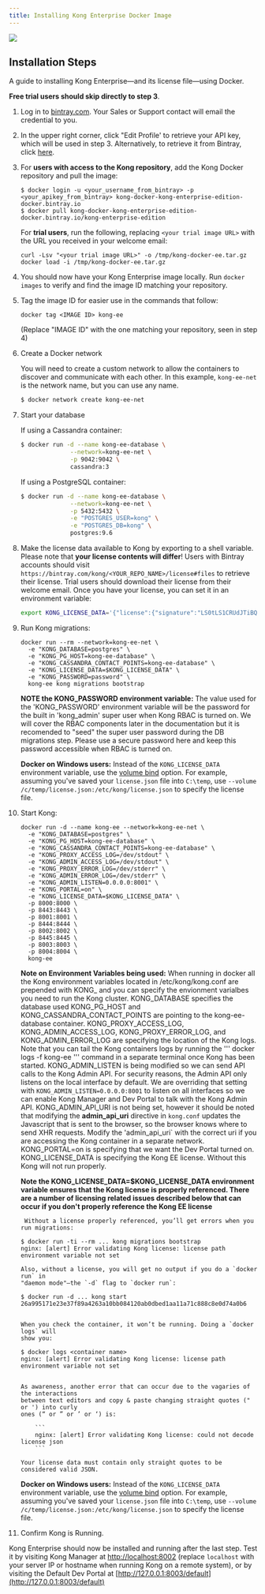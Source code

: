 ```yaml
---
title: Installing Kong Enterprise Docker Image
---
```


<img src="/assets/images/distributions/docker.svg"/>

## Installation Steps

A guide to installing Kong Enterprise—and its license file—using
Docker. 

**Free trial users should skip directly to step 3**.

1. Log in to <a href="https://bintray.com" target="_blank">bintray.com</a>. Your Sales or Support
contact will email the credential to you.

2. In the upper right corner, click "Edit Profile' to retrieve your API
key, which will be used in step 3. Alternatively, to retrieve it from
Bintray, click <a href="https://bintray.com/profile/edit" target="_blank">here</a>.

3. For **users with access to the Kong repository**, add the Kong Docker repository and
pull the image:

    ```
    $ docker login -u <your_username_from_bintray> -p <your_apikey_from_bintray> kong-docker-kong-enterprise-edition-docker.bintray.io
    $ docker pull kong-docker-kong-enterprise-edition-docker.bintray.io/kong-enterprise-edition
    ```

   For **trial users**, run the following, replacing `<your trial image URL>`
with the URL you received in your welcome email:

    ```
    curl -Lsv "<your trial image URL>" -o /tmp/kong-docker-ee.tar.gz
    docker load -i /tmp/kong-docker-ee.tar.gz
    ```

4. You should now have your Kong Enterprise image locally. Run
`docker images` to verify and find the image ID matching your repository. 

5. Tag the image ID for easier use in the commands that follow:

    ```
    docker tag <IMAGE ID> kong-ee
    ```

    (Replace "IMAGE ID" with the one matching your repository, seen in step 4)

6. Create a Docker network

    You will need to create a custom network to allow the containers to discover
    and communicate with each other. In this example, `kong-ee-net` is the network name,
    but you can use any name.

    ```bash
    $ docker network create kong-ee-net
    ```


7. Start your database

    If using a Cassandra container:

    ```bash
    $ docker run -d --name kong-ee-database \
                  --network=kong-ee-net \
                  -p 9042:9042 \
                  cassandra:3
    ```

    If using a PostgreSQL container:

    ```bash
    $ docker run -d --name kong-ee-database \
                  --network=kong-ee-net \
                  -p 5432:5432 \
                  -e "POSTGRES_USER=kong" \
                  -e "POSTGRES_DB=kong" \
                  postgres:9.6
    ```

8. Make the license data available to Kong by exporting to a shell variable.
Please note that **your license contents will differ**! Users with Bintray
accounts should visit `https://bintray.com/kong/<YOUR_REPO_NAME>/license#files`
to retrieve their license. Trial users should download their license from their
welcome email. Once you have your license, you can set it in an environment variable:

    ```sh
    export KONG_LICENSE_DATA='{"license":{"signature":"LS0tLS1CRUdJTiBQR1AgTUVTU0FHRS0tLS0tClZlcnNpb246IEdudVBHIHYyCgpvd0did012TXdDSFdzMTVuUWw3dHhLK01wOTJTR0tLWVc3UU16WTBTVTVNc2toSVREWk1OTFEzVExJek1MY3dTCjA0ek1UVk1OREEwc2pRM04wOHpNalZKVHpOTE1EWk9TVTFLTXpRMVRVNHpTRXMzTjA0d056VXdUTytKWUdNUTQKR05oWW1VQ21NWEJ4Q3NDc3lMQmorTVBmOFhyWmZkNkNqVnJidmkyLzZ6THhzcitBclZtcFZWdnN1K1NiKzFhbgozcjNCeUxCZzdZOVdFL2FYQXJ0NG5lcmVpa2tZS1ozMlNlbGQvMm5iYkRzcmdlWFQzek1BQUE9PQo9b1VnSgotLS0tLUVORCBQR1AgTUVTU0FHRS0tLS0tCg=","payload":{"customer":"Test Company Inc","license_creation_date":"2017-11-08","product_subscription":"Kong Enterprise","admin_seats":"5","support_plan":"None","license_expiration_date":"2017-11-10","license_key":"00141000017ODj3AAG_a1V41000004wT0OEAU"},"version":1}}'
    ```

9. Run Kong migrations:

    ```
    docker run --rm --network=kong-ee-net \
      -e "KONG_DATABASE=postgres" \
      -e "KONG_PG_HOST=kong-ee-database" \
      -e "KONG_CASSANDRA_CONTACT_POINTS=kong-ee-database" \
      -e "KONG_LICENSE_DATA=$KONG_LICENSE_DATA" \
      -e "KONG_PASSWORD=password" \
      kong-ee kong migrations bootstrap
    ```
    **NOTE the KONG_PASSWORD environment variable:** The value used for the 'KONG_PASSWORD' environment variable will be the  password for the built in 'kong_admin' super user when Kong RBAC is turned on. We will cover the RBAC components later in the documentation but it is recomended to "seed" the super user password during the DB migrations step. Please use a secure password here and keep this password accessible when RBAC is turned on.  
    
    **Docker on Windows users:** Instead of the `KONG_LICENSE_DATA` environment 
    variable, use the [volume bind](https://docs.docker.com/engine/reference/commandline/run/#options) option. 
    For example, assuming you've saved your `license.json` file into `C:\temp`, 
    use `--volume /c/temp/license.json:/etc/kong/license.json` to specify the 
    license file.

10. Start Kong:

    ```
    docker run -d --name kong-ee --network=kong-ee-net \
      -e "KONG_DATABASE=postgres" \
      -e "KONG_PG_HOST=kong-ee-database" \
      -e "KONG_CASSANDRA_CONTACT_POINTS=kong-ee-database" \
      -e "KONG_PROXY_ACCESS_LOG=/dev/stdout" \
      -e "KONG_ADMIN_ACCESS_LOG=/dev/stdout" \
      -e "KONG_PROXY_ERROR_LOG=/dev/stderr" \
      -e "KONG_ADMIN_ERROR_LOG=/dev/stderr" \
      -e "KONG_ADMIN_LISTEN=0.0.0.0:8001" \
      -e "KONG_PORTAL=on" \
      -e "KONG_LICENSE_DATA=$KONG_LICENSE_DATA" \
      -p 8000:8000 \
      -p 8443:8443 \
      -p 8001:8001 \
      -p 8444:8444 \
      -p 8002:8002 \
      -p 8445:8445 \
      -p 8003:8003 \
      -p 8004:8004 \
      kong-ee
    ```
    **Note on Environment Variables being used:**
    When running in docker all the Kong environment variables located in /etc/kong/kong.conf are prepended with KONG_ and you can specify the envionment varialbes you need to run the Kong cluster. 
    KONG_DATABASE specifies the database used
    KONG_PG_HOST and KONG_CASSANDRA_CONTACT_POINTS are pointing to the kong-ee-database container. 
    KONG_PROXY_ACCESS_LOG, KONG_ADMIN_ACCESS_LOG, KONG_PROXY_ERROR_LOG, and KONG_ADMIN_ERROR_LOG are specifying the location of the Kong logs. Note that you can tail the Kong containers logs by running the ''' docker logs -f kong-ee ''' command in a separate terminal once Kong has been started. 
    KONG_ADMIN_LISTEN is being modified so we can send API calls to the Kong Admin API. For security reasons, the Admin API only listens on the local interface by default. We are overriding that setting with `KONG_ADMIN_LISTEN=0.0.0.0:8001` to listen on all interfaces so we can enable Kong Manager and Dev Portal to talk with the Kong
    Admin API.
    KONG_ADMIN_API_URI is not being set, however it should be noted that modifying the **admin_api_uri** directive in `kong.conf` updates the Javascript that is sent to the browser, so the browser knows where to send XHR requests. Modify the 'admin_api_uri` with the correct uri if you are accessing the Kong container in a separate network. 
    KONG_PORTAL=on is specifying that we want the Dev Portal turned on. 
    KONG_LICENSE_DATA is specifying the Kong EE license. Without this Kong will not run properly. 

     **Note the KONG_LICENSE_DATA=$KONG_LICENSE_DATA environment variable ensures that the Kong license is properly referenced. There are a number of licensing related issues described below that can occur if you don't properly reference the Kong EE license** 
    
         Without a license properly referenced, you’ll get errors when you run migrations:

        $ docker run -ti --rm ... kong migrations bootstrap
        nginx: [alert] Error validating Kong license: license path environment variable not set

        Also, without a license, you will get no output if you do a `docker run` in
        "daemon mode"—the `-d` flag to `docker run`:

        $ docker run -d ... kong start
        26a995171e23e37f89a4263a10bb084120ab0dbed1aa11a71c888c8e0d74a0b6
        

        When you check the container, it won’t be running. Doing a `docker logs` will
        show you:

        $ docker logs <container name>
        nginx: [alert] Error validating Kong license: license path environment variable not set


        As awareness, another error that can occur due to the vagaries of the interactions
        between text editors and copy & paste changing straight quotes (" or ') into curly
        ones (“ or ” or ’ or ‘) is:

            ​```
            nginx: [alert] Error validating Kong license: could not decode license json
            ​```

        Your license data must contain only straight quotes to be considered valid JSON.

    
    **Docker on Windows users:** Instead of the `KONG_LICENSE_DATA` environment 
    variable, use the [volume bind](https://docs.docker.com/engine/reference/commandline/run/#options) option. 
    For example, assuming you've saved your `license.json` file into `C:\temp`, 
    use `--volume /c/temp/license.json:/etc/kong/license.json` to specify the 
    license file.

11. Confirm Kong is Running. 

Kong Enterprise should now be installed and running after the last step. Test 
it by visiting Kong Manager at [http://localhost:8002](http://localhost:8002)
(replace `localhost` with your server IP or hostname when running Kong on a 
remote system), or by visiting the Default Dev Portal at 
[http://127.0.0.1:8003/default](http://127.0.0.1:8003/default)


